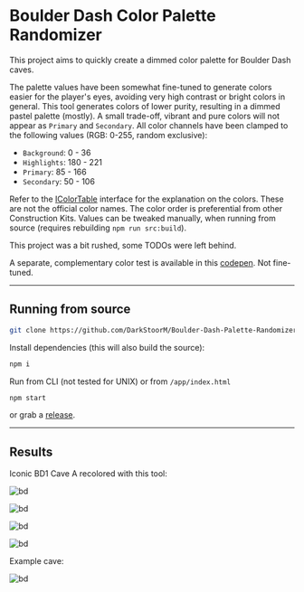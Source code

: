 # Boulder Dash Color Palette Randomizer

This project aims to quickly create a dimmed color palette for Boulder Dash caves.

The palette values have been somewhat fine-tuned to generate colors easier for the player's eyes, avoiding very high contrast or bright colors in general. This tool generates colors of lower purity, resulting in a dimmed pastel palette (mostly). A small trade-off, vibrant and pure colors will not appear as `Primary` and `Secondary`. All color channels have been clamped to the following values (RGB: 0-255, random exclusive):

- `Background`: 0 - 36
- `Highlights`: 180 - 221
- `Primary`: 85 - 166
- `Secondary`: 50 - 106

Refer to the [IColorTable](https://github.com/DarkStoorM/Boulder-Dash-Palette-Randomizer/blob/main/src/interfaces/IColorTable.ts) interface for the explanation on the colors. These are not the official color names. The color order is preferential from other Construction Kits. Values can be tweaked manually, when running from source (requires rebuilding `npm run src:build`).

This project was a bit rushed, some TODOs were left behind.

A separate, complementary color test is available in this [codepen](https://codepen.io/DarkStoorM/pen/jOKXZor). Not fine-tuned.

---

## Running from source

```bash
git clone https://github.com/DarkStoorM/Boulder-Dash-Palette-Randomizer
```

Install dependencies (this will also build the source):

```bash
npm i
```

Run from CLI (not tested for UNIX) or from `/app/index.html`

```bash
npm start
```

or grab a [release](https://github.com/DarkStoorM/Boulder-Dash-Palette-Randomizer/releases).

---

## Results

Iconic BD1 Cave A recolored with this tool:

![bd](https://user-images.githubusercontent.com/7021295/206847202-92b9d205-574e-41f9-8934-ae322c340697.png)

![bd](https://user-images.githubusercontent.com/7021295/206847468-29eaeb23-52b3-462d-a653-638267bb36dd.png)

![bd](https://user-images.githubusercontent.com/7021295/206847708-2dd130bd-3d3a-4196-9f46-bdfe00b6dd22.png)

![bd](https://user-images.githubusercontent.com/7021295/206848018-70c1007e-9ab1-44ba-a785-c217001748de.png)

Example cave:

![bd](https://user-images.githubusercontent.com/7021295/206848621-817bab7d-d242-4ac0-99e5-13e1c84267e9.png)
